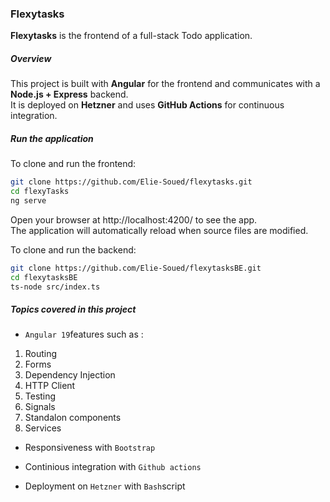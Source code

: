 ### Flexytasks

**Flexytasks** is the frontend of a full-stack Todo application.

##### Overview

This project is built with **Angular** for the frontend and communicates with a **Node.js + Express** backend.  
It is deployed on **Hetzner** and uses **GitHub Actions** for continuous integration.

##### Run the application

To clone and run the frontend:

```bash
git clone https://github.com/Elie-Soued/flexytasks.git
cd flexyTasks
ng serve

```

Open your browser at http://localhost:4200/ to see the app.  
The application will automatically reload when source files are modified.  



To clone and run the backend:

```bash
git clone https://github.com/Elie-Soued/flexytasksBE.git
cd flexytasksBE
ts-node src/index.ts

```


##### Topics covered in this project

- `Angular 19`features such as :

1. Routing
2. Forms
3. Dependency Injection
4. HTTP Client
5. Testing
6. Signals
7. Standalon components
8. Services


- Responsiveness with `Bootstrap`

- Continious integration with `Github actions`


- Deployment on `Hetzner` with `Bash`script









